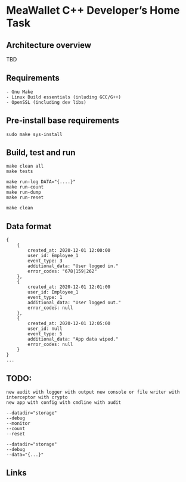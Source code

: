 MeaWallet C++ Developer’s Home Task
===================================

Architecture overview
---------------------

TBD


Requirements
------------
    
    - Gnu Make
    - Linux Build essentials (inluding GCC/G++)
    - OpenSSL (including dev libs)


Pre-install base requirements
-----------------------------

    sudo make sys-install


Build, test and run
-------------------

    make clean all
    make tests

    make run-log DATA="{....}"
    make run-count
    make run-dump
    make run-reset

    make clean


Data format
-----------

    {
        {
            created_at: 2020-12-01 12:00:00
            user_id: Employee_1
            event_type: 3
            additional_data: "User logged in."
            error_codes: "678|159|262"
        },
        {
            created_at: 2020-12-01 12:01:00
            user_id: Employee_1
            event_type: 1
            additional_data: "User logged out."
            error_codes: null
        },
        {
            created_at: 2020-12-01 12:05:00
            user_id: null
            event_type: 5
            additional_data: "App data wiped."
            error_codes: null
        }
    }
    ...


TODO:
-----
    new audit with logger with output new console or file writer with interceptor with crypto
    new app with config with cmdline with audit

    --datadir="storage"
    --debug
    --monitor
    --count
    --reset

    --datadir="storage"
    --debug
    --data="{...}"


Links
-----
